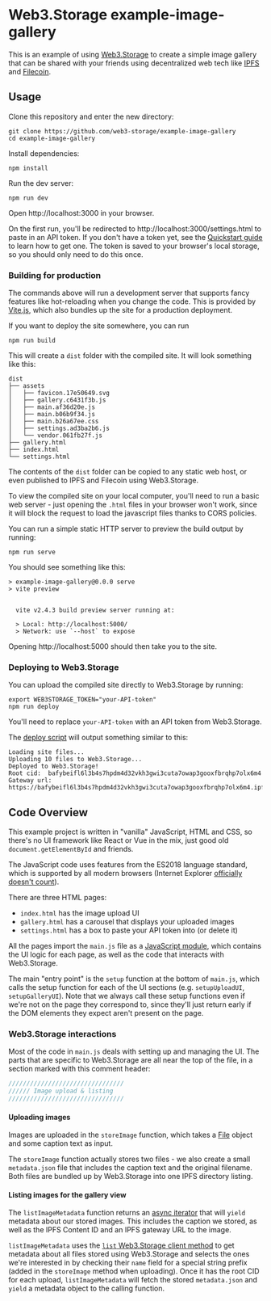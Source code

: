 # Web3.Storage example-image-gallery

This is an example of using [Web3.Storage](https://web3.storage) to create a simple image gallery that can be shared with your friends using decentralized web tech like [IPFS](https://ipfs.io) and [Filecoin](https://filecoin.io).

## Usage

Clone this repository and enter the new directory:

```shell
git clone https://github.com/web3-storage/example-image-gallery
cd example-image-gallery
```

Install dependencies:

```shell
npm install
```

Run the dev server:

```shell
npm run dev
```

Open http://localhost:3000 in your browser.

On the first run, you'll be redirected to http://localhost:3000/settings.html to paste in an API token. If you don't have a token yet, see the [Quickstart guide](https://docs.web3.storage/) to learn how to get one.
The token is saved to your browser's local storage, so you should only need to do this once.

### Building for production

The commands above will run a development server that supports fancy features like hot-reloading when you change the code. This is provided by [Vite.js](https://vitejs.dev), which also bundles up the site for a production deployment.

If you want to deploy the site somewhere, you can run

```shell
npm run build
```

This will create a `dist` folder with the compiled site. It will look something like this:

```
dist
├── assets
│   ├── favicon.17e50649.svg
│   ├── gallery.c6431f3b.js
│   ├── main.af36d20e.js
│   ├── main.b06b9f34.js
│   ├── main.b26a67ee.css
│   ├── settings.ad3ba2b6.js
│   └── vendor.061fb27f.js
├── gallery.html
├── index.html
└── settings.html
```

The contents of the `dist` folder can be copied to any static web host, or even published to IPFS and Filecoin using Web3.Storage.

To view the compiled site on your local computer, you'll need to run a basic web server - just opening the `.html` files in your browser won't work, since it will block the request to load the javascript files thanks to CORS policies.

You can run a simple static HTTP server to preview the build output by running:

```shell
npm run serve
```

You should see something like this:

```
> example-image-gallery@0.0.0 serve
> vite preview


  vite v2.4.3 build preview server running at:

  > Local: http://localhost:5000/
  > Network: use `--host` to expose
```

Opening http://localhost:5000 should then take you to the site.

### Deploying to Web3.Storage

You can upload the compiled site directly to Web3.Storage by running:

```shell
export WEB3STORAGE_TOKEN="your-API-token"
npm run deploy
```

You'll need to replace `your-API-token` with an API token from Web3.Storage.

The [deploy script](./scripts/deploy.js) will output something similar to this:

```
Loading site files...
Uploading 10 files to Web3.Storage...
Deployed to Web3.Storage!
Root cid:  bafybeifl6l3b4s7hpdm4d32vkh3gwi3cuta7owap3gooxfbrqhp7olx6m4
Gateway url: https://bafybeifl6l3b4s7hpdm4d32vkh3gwi3cuta7owap3gooxfbrqhp7olx6m4.ipfs.dweb.link
```

## Code Overview

This example project is written in "vanilla" JavaScript, HTML and CSS, so there's no UI framework like React or Vue in the mix, just good old `document.getElementById` and friends.

The JavaScript code uses features from the ES2018 language standard, which is supported by all modern browsers (Internet Explorer [officially doesn't count](https://techcommunity.microsoft.com/t5/windows-it-pro-blog/internet-explorer-11-desktop-app-retirement-faq/ba-p/2366549)).

There are three HTML pages:

- `index.html` has the image upload UI
- `gallery.html` has a carousel that displays your uploaded images
- `settings.html` has a box to paste your API token into (or delete it)

All the pages import the `main.js` file as a [JavaScript module](https://developer.mozilla.org/en-US/docs/Web/JavaScript/Guide/Modules), which contains the UI logic for each page, as well as the code that interacts with Web3.Storage.

The main "entry point" is the `setup` function at the bottom of `main.js`, which calls the setup function for each of the UI sections (e.g. `setupUploadUI`, `setupGalleryUI`). Note that we always call these setup functions even if we're not on the page they correspond to, since they'll just return early if the DOM elements they expect aren't present on the page.

### Web3.Storage interactions

Most of the code in `main.js` deals with setting up and managing the UI. The parts that are specific to Web3.Storage are all near the top of the file, in a section marked with this comment header:

```javascript
////////////////////////////////
////// Image upload & listing
////////////////////////////////
```

#### Uploading images

Images are uploaded in the `storeImage` function, which takes a [File](https://developer.mozilla.org/en-US/docs/Web/API/File) object and some caption text as input.

The `storeImage` function actually stores two files - we also create a small `metadata.json` file that includes the caption text and the original filename. Both files are bundled up by Web3.Storage into one IPFS directory listing.

#### Listing images for the gallery view

The `listImageMetadata` function returns an [async iterator](https://2ality.com/2016/10/asynchronous-iteration.html) that will `yield` metadata about our stored images. This includes the caption we stored, as well as the IPFS Content ID and an IPFS gateway URL to the image.

`listImageMetadata` uses the [`list` Web3.Storage client method](https://docs.web3.storage/reference/client-library/#list-uploads) to get metadata about all files stored using Web3.Storage and selects the ones we're interested in by checking their `name` field for a special string prefix (added in the `storeImage` method when uploading). Once it has the root CID for each upload, `listImageMetadata` will fetch the stored `metadata.json` and `yield` a metadata object to the calling function.

